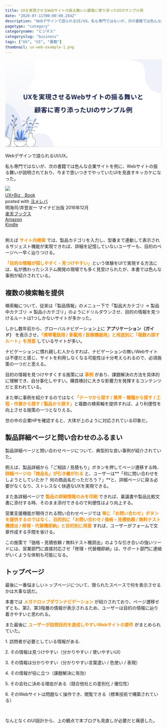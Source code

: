 ```yaml
---
title: UXを実現させるWebサイトの振る舞いと顧客に寄り添ったUIのサンプル例
date: "2020-07-11T00:00:00.284Z"
description: "Webデザインで語られるUI/UX。私も専門ではないが、次の書籍では色んな企業サイトを例に、Webサイトの振る舞いが説明されており、今まで思いつきでやっていたUIを見直すキッカケになった。"
pagetype: "category"
categoryname: "ビジネス"
categoryslug: "business"
tags: ["UX", "UI", "書籍"]
thumbnail: ux-web-example-1.png
---
```


![](./ux-web-example-1.png)

Webデザインで語られるUI/UX。

私も専門ではないが、次の書籍では色んな企業サイトを例に、Webサイトの振る舞いが説明されており、今まで思いつきでやっていたUIを見直すキッカケになった。

<div class="cstmreba"><div class="booklink-box"><div class="booklink-image"><a href="https://hb.afl.rakuten.co.jp/hgc/146fe51c.1fd043a3.146fe51d.605dc196/yomereba_main_202007092105376388?pc=http%3A%2F%2Fbooks.rakuten.co.jp%2Frb%2F14584960%2F%3Fscid%3Daf_ich_link_urltxt%26m%3Dhttp%3A%2F%2Fm.rakuten.co.jp%2Fev%2Fbook%2F" target="_blank" ><img src="https://thumbnail.image.rakuten.co.jp/@0_mall/book/cabinet/9067/9784839959067.jpg?_ex=150x150" style="border: none;" /></a></div><div class="booklink-info"><div class="booklink-name"><a href="https://hb.afl.rakuten.co.jp/hgc/146fe51c.1fd043a3.146fe51d.605dc196/yomereba_main_202007092105376388?pc=http%3A%2F%2Fbooks.rakuten.co.jp%2Frb%2F14584960%2F%3Fscid%3Daf_ich_link_urltxt%26m%3Dhttp%3A%2F%2Fm.rakuten.co.jp%2Fev%2Fbook%2F" target="_blank" >UX×Biz　Book</a><div class="booklink-powered-date">posted with <a href="https://yomereba.com" rel="nofollow" target="_blank">ヨメレバ</a></div></div><div class="booklink-detail">明海司/井登友一 マイナビ出版 2016年12月    </div><div class="booklink-link2"><div class="shoplinkrakuten"><a href="https://hb.afl.rakuten.co.jp/hgc/146fe51c.1fd043a3.146fe51d.605dc196/yomereba_main_202007092105376388?pc=http%3A%2F%2Fbooks.rakuten.co.jp%2Frb%2F14584960%2F%3Fscid%3Daf_ich_link_urltxt%26m%3Dhttp%3A%2F%2Fm.rakuten.co.jp%2Fev%2Fbook%2F" target="_blank" >楽天ブックス</a></div><div class="shoplinkamazon"><a href="https://www.amazon.co.jp/exec/obidos/asin/4839959064/kanon123-22/" target="_blank" >Amazon</a></div><div class="shoplinkkindle"><a href="https://www.amazon.co.jp/gp/search?keywords=UX%C3%97Biz%E3%80%80Book&__mk_ja_JP=%83J%83%5E%83J%83i&url=node%3D2275256051&tag=kanon123-22" target="_blank" >Kindle</a></div>                              	  	  	  	  	</div></div><div class="booklink-footer"></div></div></div>
<br/>

例えば <span style="color: #ff8c00; font-weight: bold;">サイト内検索</span> では、製品カテゴリを入力し、型番まで連動して表示されるサジェスト機能が実現できれば、詳細を記憶していないユーザーも、目的のページへ一早く辿りつける。

<span style="color: #ff8c00; font-weight: bold;">「目的の情報が探しやすく・見つけやすい」</span>という体験をUIで実現する方法には、私が携わったシステム開発の現場でも多く見受けられたが、本書では色んな事例が紹介されている。

## 複数の検索軸を提供

検索軸について、従来は「製品情報」のメニュー下で「製品大カテゴリ → 製品中カテゴリ → 製品小カテゴリ」のようにドリルダウンさせ、目的の情報を見つけるルートは1つしかないサイトが多かった。

しかし数年前から、グローバルナビゲーション上に **アプリケーション（ガイド）** を表示させ、<span style="color: #ff8c00; font-weight: bold;">「携帯電話用 / 車載用 / 医療機器用」と用途別に「複数の探すルート」を用意</span> しているサイトが多い。

ナビゲーションに慣れ親しむ人からすれば、ナビゲーションの無いWebサイトは不便だと感じ、サイトを利用しなくなる可能性は十分考えられるので、必須施策の一つだと思える。

目的の情報を見つけやすくする施策には <span style="color: #ff8c00; font-weight: bold;">事例</span> があり、課題解決の方法を具体的に理解でき、自分事化しやすい。購買検討に大きな影響力を発揮するコンテンツだと言われている。

また単に事例を紹介するのではなく<span style="color: #ff8c00; font-weight: bold;">「テーマから探す / 業界・職種から探す / 工程・作業から探す / 製品から探す」</span>と複数の検索軸を提供すれば、より利便性を向上させる施策の一つとなりえる。

世の中の企業HPを確認すると、大体が上のように対応されている印象だ。

## 製品詳細ページと問い合わせのふるまい

製品詳細ページと問い合わせページについて、典型的な良い事例が紹介されていた。

例えば、製品詳細から「ご相談 / 見積もり」ボタンを押してページ遷移する時、<span style="color: #ff8c00; font-weight: bold;">詳細ページの「商品名」が引き継がれる</span> と、ユーザーは**「何に問い合わせをしようとしていたか？ 何の商品名だっただろう？」**と、詳細ページに戻る必要がなくなり、ストレスなく快適なUXを実現できる。

また各詳細ページで <span style="color: #ff8c00; font-weight: bold;">製品の詳細情報のみを印刷</span> できれば、稟議書や製品比較文書に添付する時、そのまま添付できるので利便性はより向上する。

営業支援機能が期待される問い合わせページでは <span style="color: #ff8c00; font-weight: bold;">単に「お問い合わせ」ボタンを提供するのではなく、目的別に「お問い合わせ / 価格・見積依頼 / 無料テスト機貸出 / 修理・代替機即納」と目的別に用意</span> すれば、ユーザーがフォームで文章作成する手間を省ける。

この施策で「価格・見積依頼 / 無料テスト機貸出」のような引き合いの強いリードには、営業部門に直接対応させ「修理・代替機即納」は、サポート部門に連絡がいくような体制も可能になる。

## トップページ

最後に一番悩ましいトップページについて、限られたスペースで何を表示させるかは大事な話だ。

本書では <span style="color: #ff8c00; font-weight: bold;">メガドロップダウンナビゲーション</span> が紹介されており、ページ遷移せずとも、第2、第3階層の情報が表示されるため、ユーザーは目的の情報に辿り着きやすいと思われる。

また最後に <span style="color: #ff8c00; font-weight: bold;">ユーザーが訪問目的を達成しやすいWebサイトの要件</span> がまとめられていた。

<div class="blackboard-box">
<p>1. 訪問者が必要としている情報がある.</p>
<p>2. その情報は見つけやすい（分かりやすい / 使いやすいUI）</p>
<p>3. その情報は分かりやすい（分かりやすい言葉遣い / 色使い / 表現）</p>
<p>4. その情報が役に立つ（課題解決に有効）</p>
<p>5. その会社に決める理由がある（競合他社との差別化 / 優位性）</p>
<p>6. そのWebサイトは問題なく操作でき、閲覧できる（標準技術で構築されている）</p>
<div class="chalk1"></div>
<div class="chalk2"></div>
</div>
<br/>

なんとなくのUI設計から、上の観点で本ブログも見直しが必要だと痛感した。